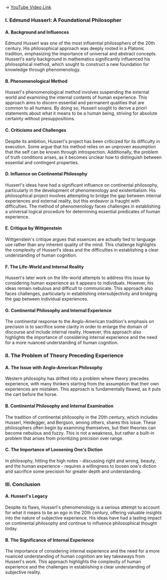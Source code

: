 -> [YouTube Video Link](https://www.youtube.com/watch?v=y0sLHfcsPAA&list=PL30RAv-0lkxGh5iMfRmZV8wEVeN50K06X&index=43&pp=iAQB)

### I. Edmund Husserl: A Foundational Philosopher
#### A. Background and Influences

Edmund Husserl was one of the most influential philosophers of the 20th century. His philosophical approach was deeply rooted in a Platonic tradition, emphasizing the importance of universal and abstract concepts. Husserl's early background in mathematics significantly influenced his philosophical method, which sought to construct a new foundation for knowledge through phenomenology.

#### B. Phenomenological Method

Husserl's phenomenological method involves suspending the external world and examining the internal contents of human experience. This approach aims to discern essential and permanent qualities that are common to all humans. By doing so, Husserl sought to derive a priori statements about what it means to be a human being, striving for absolute certainty without presuppositions.

#### C. Criticisms and Challenges

Despite its ambition, Husserl's project has been criticized for its difficulty in execution. Some argue that his method relies on an unproven assumption that the self can be known through introspection. Additionally, the problem of truth conditions arises, as it becomes unclear how to distinguish between essential and contingent properties.

#### D. Influence on Continental Philosophy

Husserl's ideas have had a significant influence on continental philosophy, particularly in the development of phenomenology and existentialism. His philosophical project involves attempting to bridge the gap between internal experiences and external reality, but this endeavor is fraught with difficulties. The method of phenomenology faces challenges in establishing a universal logical procedure for determining essential predicates of human experience.

#### E. Critique by Wittgenstein

Wittgenstein's critique argues that essences are actually tied to language use rather than any inherent quality of the mind. This challenge highlights the complexity of Husserl's ideas and the difficulties in establishing a clear understanding of human cognition.

#### F. The Life-World and Internal Reality

Husserl's later work on the life-world attempts to address this issue by considering human experience as it appears to individuals. However, his ideas remain nebulous and difficult to communicate. This approach also faces challenges, particularly in establishing intersubjectivity and bridging the gap between individual experiences.

#### G. Continental Philosophy and Internal Experience

The continental response to the Anglo-American tradition's emphasis on precision is to sacrifice some clarity in order to enlarge the domain of discourse and include internal reality. However, this approach also highlights the importance of considering internal experience and the need for a more nuanced understanding of human cognition.

### II. The Problem of Theory Preceding Experience
#### A. The Issue with Anglo-American Philosophy

Western philosophy has drifted into a problem where theory precedes experience, with many thinkers starting from the assumption that their own experiences are mistaken. This approach is fundamentally flawed, as it puts the cart before the horse.

#### B. Continental Philosophy and Internal Examination

The tradition of continental philosophy in the 20th century, which includes Husserl, Heidegger, and Bergson, among others, shares this issue. These philosophers often begin by examining themselves, but their theories can become nebulous and fuzzy. This is not a weakness, but rather a built-in problem that arises from prioritizing precision over range.

#### C. The Importance of Loosening One's Diction

In philosophy, hitting the high notes - discussing right and wrong, beauty, and the human experience - requires a willingness to loosen one's diction and sacrifice some precision for greater depth and understanding.

### III. Conclusion
#### A. Husserl's Legacy

Despite its flaws, Husserl's phenomenology is a serious attempt to account for what it means to be an ego in the 20th century, offering valuable insights into the nature of subjective experience. His ideas have had a lasting impact on continental philosophy and continue to influence philosophical thought today.

#### B. The Significance of Internal Experience

The importance of considering internal experience and the need for a more nuanced understanding of human cognition are key takeaways from Husserl's work. This approach highlights the complexity of human experience and the challenges in establishing a clear understanding of subjective reality.